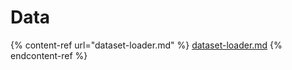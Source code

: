 # Data

{% content-ref url="dataset-loader.md" %}
[dataset-loader.md](dataset-loader.md)
{% endcontent-ref %}
